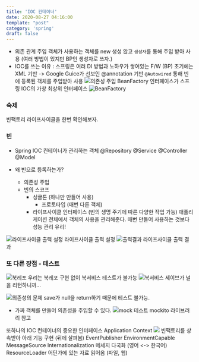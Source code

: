 ```yaml
---
title: 'IOC 컨테이너'
date: 2020-08-27 04:16:00
template: "post"
category: 'spring'
draft: false
---
```

- 의존 관계 주입
    객체가 사용하는 객체를 new 생성 않고
    `생성자`를 통해 주입 받아 사용 (여러 방법이 있지만 BP인 생성자로 쓰자.)
- IOC를 쓰는 이유 : 스프링은 여러 DI 방법과 노하우가 쌓여있는 F/W (BP)
    초기에는 XML 기반 -> Google Guice가 선보인 @annotation 기반
    `@Autowired` 통해 빈에 등록된 객체를 주입받아 사용
![의존성 주입](images/core/2020-08-27-00-21-14.png)
BeanFactory 인터페이스가 스프링 IOC의 가창 최상위 인터페이스
![BeanFactory](images/core/2020-08-27-00-23-05.png)

### 숙제 
빈팩토리 라이프사이클을 한번 확인해보자.

### 빈
- Spring IOC 컨테이너가 관리하는 객체
    @Repository
    @Service
    @Controller
    @Model

- 왜 빈으로 등록하는가?
  - 의존성 주입
  - 빈의 스코프
    - 싱글톤 (하나만 만들어 사용)
      - 프로토타입 (매번 다른 객체)
    - 라이프사이클 인터페이스 (빈의 생명 주기에 따른 다양한 작업 가능)
        애플리케이션 전체에서 객체의 사용을 관리해준다.
        매번 만들어 사용하는 것보다 성능 관리 유리!

![라이프사이클 출력 설정](images/core/2020-08-27-00-27-09.png)
라이프사이클 출력 설정
![출력결과](images/core/2020-08-27-00-27-41.png)
라이프사이클 출력 결과

### 또 다른 장점 - 테스트

![북레포](images/core/2020-08-27-00-29-07.png)
우리는 북레포 구현 없이 북서비스 테스트가 불가능
![북서비스](images/core/2020-08-27-00-31-02.png)
세이브가 널을 리턴하니까...

![의존성의 문제](images/core/2020-08-27-00-31-33.png)
save가 null을 return하기 때문에 테스트 불가능.
- 가짜 객체를 만들어 의존성을 주입할 수 있다.
![mock 테스트](images/core/2020-08-27-00-38-02.png)
mockito 라이브러리 참고

또하나의 IOC 컨테이너의 중요한 인터페이스
Application Context
![](images/core/2020-08-27-00-44-37.png)
빈팩토리를 상속받아 아래 기능 구현 (뒤에 살펴봄)
EventPublisher
EnvironmentCapable 
MessageSource Internationalization 메세지 다국화 (영어 <-> 한국어)
ResourceLoader 어딘가에 있는 자료 읽어옴 (파일, 웹)